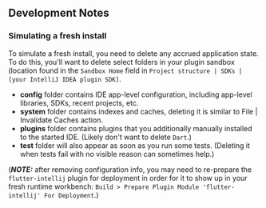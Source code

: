 ## Development Notes

### Simulating a fresh install

To simulate a fresh install, you need to delete any accrued application state.  To do this, you'll want to delete select folders in your plugin sandbox (location found in the `Sandbox Home` field in `Project structure | SDKs | [your IntelliJ IDEA plugin SDK]`.

* **config** folder contains IDE app-level configuration, including app-level libraries, SDKs, recent projects, etc.
* **system** folder contains indexes and caches, deleting it is similar to File | Invalidate Caches action.
* **plugins** folder contains plugins that you additionally manually installed to the started IDE.  (Likely don't want to delete `Dart`.)
* **test** folder will also appear as soon as you run some tests. (Deleting it when tests fail with no visible reason can sometimes help.)

(_**NOTE:**_ after removing configuration info, you may need to re-prepare the `flutter-intellij` plugin for deployment in order for it to show up in your fresh runtime workbench: `Build > Prepare Plugin Module 'flutter-intellij' For Deployment`.)